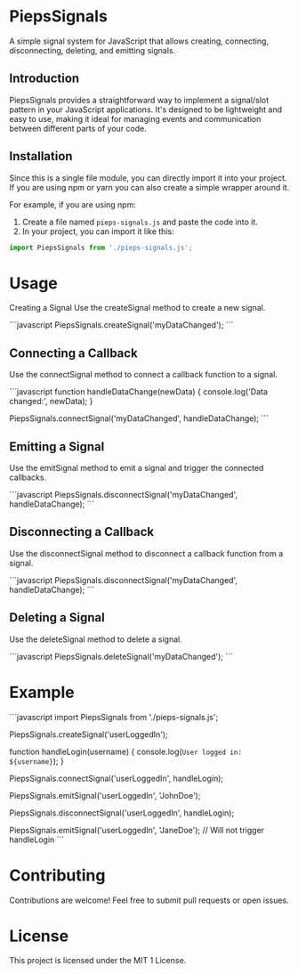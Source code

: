 # PiepsSignals

A simple signal system for JavaScript that allows creating, connecting, disconnecting, deleting, and emitting signals.

## Introduction

PiepsSignals provides a straightforward way to implement a signal/slot pattern in your JavaScript applications. It's designed to be lightweight and easy to use, making it ideal for managing events and communication between different parts of your code.

## Installation

Since this is a single file module, you can directly import it into your project. If you are using npm or yarn you can also create a simple wrapper around it.

For example, if you are using npm:

1.  Create a file named `pieps-signals.js` and paste the code into it.
2.  In your project, you can import it like this:

```javascript
import PiepsSignals from './pieps-signals.js';
```

# Usage
Creating a Signal
Use the createSignal method to create a new signal.

´´´javascript
PiepsSignals.createSignal('myDataChanged');
´´´

## Connecting a Callback
Use the connectSignal method to connect a callback function to a signal.

´´´javascript
function handleDataChange(newData) {
  console.log('Data changed:', newData);
}

PiepsSignals.connectSignal('myDataChanged', handleDataChange);
´´´

## Emitting a Signal
Use the emitSignal method to emit a signal and trigger the connected callbacks.

´´´javascript
PiepsSignals.disconnectSignal('myDataChanged', handleDataChange);
´´´

## Disconnecting a Callback
Use the disconnectSignal method to disconnect a callback function from a signal.

´´´javascript
PiepsSignals.disconnectSignal('myDataChanged', handleDataChange);
´´´

## Deleting a Signal
Use the deleteSignal method to delete a signal.

´´´javascript
PiepsSignals.deleteSignal('myDataChanged');
´´´

# Example

´´´javascript
import PiepsSignals from './pieps-signals.js';

PiepsSignals.createSignal('userLoggedIn');

function handleLogin(username) {
  console.log(`User logged in: ${username}`);
}

PiepsSignals.connectSignal('userLoggedIn', handleLogin);

PiepsSignals.emitSignal('userLoggedIn', 'JohnDoe');

PiepsSignals.disconnectSignal('userLoggedIn', handleLogin);

PiepsSignals.emitSignal('userLoggedIn', 'JaneDoe'); // Will not trigger handleLogin
´´´

# Contributing
Contributions are welcome! Feel free to submit pull requests or open issues.

# License
This project is licensed under the MIT 1  License.
